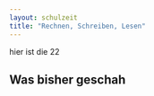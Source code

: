 ```yaml
---
layout: schulzeit
title: "Rechnen, Schreiben, Lesen"
---
```


hier ist die 22

## Was bisher geschah